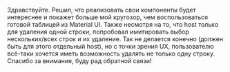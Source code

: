 Здравствуйте.
Решил, что реализовать свои компоненты будет интереснее и покажет больше мой кругозор, чем воспользоваться готовой таблицей из Material UI.
Также несмотря на то, что host только для удаления одной строки, попробовал имитировать выбор нескольких/всех строк и их удаление. Так не делается конечно (должен быть для этого отдельный host), но с точки зрения UX, пользователю всё-таки хочется иметь возможность удалять не только одну строку.
Спасибо за внимание, буду рад обратной связи!
